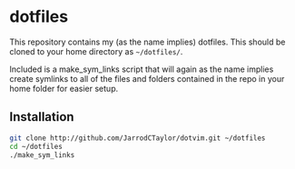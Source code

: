 dotfiles
========
This repository contains my (as the name implies) dotfiles. This should be 
cloned to your home directory as `~/dotfiles/`.

Included is a make_sym_links script that will again as the name implies 
create symlinks to all of the files and folders contained in the repo in your 
home folder for easier setup.

Installation
------------
``` bash
git clone http://github.com/JarrodCTaylor/dotvim.git ~/dotfiles
cd ~/dotfiles 
./make_sym_links
```
